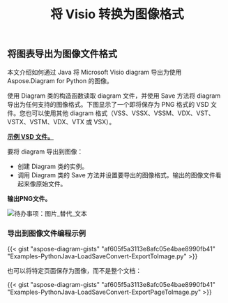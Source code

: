﻿---
title: 将 Visio 转换为图像格式
linktitle: 将 Visio 转换为图像
type: docs
weight: 20
url: /zh/python-java/convert-visio-to-image/
description: This topic show you how to convert Visio to various images formats using Aspose.Diagram for Python via Java. Convert Visio,VSD, VSS, VDW, VST, VSDX, VSSX, VSTX, VSDM, VSTM, VSSM to PNG, JPEG, BMP images with a几行代码。
---
## **将图表导出为图像文件格式**
本文介绍如何通过 Java 将 Microsoft Visio diagram 导出为使用 Aspose.Diagram for Python 的图像。

使用 Diagram 类的构造函数读取 diagram 文件，并使用 Save 方法将 diagram 导出为任何支持的图像格式。下图显示了一个即将保存为 PNG 格式的 VSD 文件。您也可以使用其他 diagram 格式（VSS、VSSX、VSSM、VDX、VST、VSTX、VSTM、VDX、VTX 或 VSX）。

**[示例 VSD 文件。](ExportToImage.vsd)**

要将 diagram 导出到图像：

- 创建 Diagram 类的实例。
- 调用 Diagram 类的 Save 方法并设置要导出的图像格式。输出的图像文件看起来像原始文件。

**输出PNG文件。**

![待办事项：图片_替代_文本](ExportToImage.png)
### **导出到图像文件编程示例**
{{< gist "aspose-diagram-gists" "af605f5a3113e8afc05e4bae8990fb41" "Examples-PythonJava-LoadSaveConvert-ExportToImage.py" >}}

也可以将特定页面保存为图像，而不是整个文档：

{{< gist "aspose-diagram-gists" "af605f5a3113e8afc05e4bae8990fb41" "Examples-PythonJava-LoadSaveConvert-ExportPageToImage.py" >}}